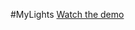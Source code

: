 #MyLights
[Watch the demo](https://drive.google.com/file/d/0Bz5gA8V9-MqUMkhhcm9SNEU0cXc/view "My Lights Demo")
